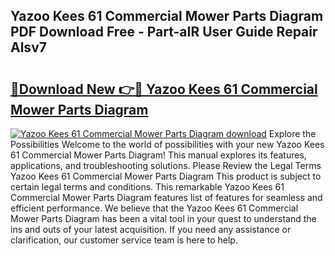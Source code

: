 ## Yazoo Kees 61 Commercial Mower Parts Diagram PDF Download Free - Part-aIR User Guide Repair Alsv7

# <h2><a href="http://dfirhw.blite.top/?on=Yazoo+Kees+61+Commercial+Mower+Parts+Diagram">🔗Download New 👉🔴 Yazoo Kees 61 Commercial Mower Parts Diagram</a></h2>

[![Yazoo Kees 61 Commercial Mower Parts Diagram download](https://i.imgur.com/lujVjoI.png)](http://dfirhw.blite.top/?on=Yazoo+Kees+61+Commercial+Mower+Parts+Diagram)
Explore the Possibilities Welcome to the world of possibilities with your new Yazoo Kees 61 Commercial Mower Parts Diagram! This manual explores its features, applications, and troubleshooting solutions. Please Review the Legal Terms Yazoo Kees 61 Commercial Mower Parts Diagram This product is subject to certain legal terms and conditions. This remarkable Yazoo Kees 61 Commercial Mower Parts Diagram features list of features for seamless and efficient performance. We believe that the Yazoo Kees 61 Commercial Mower Parts Diagram has been a vital tool in your quest to understand the ins and outs of your latest acquisition. If you need any assistance or clarification, our customer service team is here to help.
